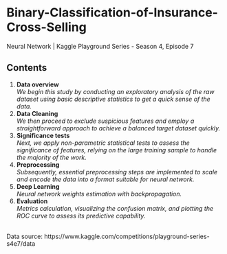 # Binary-Classification-of-Insurance-Cross-Selling
Neural Network | Kaggle Playground Series - Season 4, Episode 7
<br>
## Contents
1. **Data overview** <br> _We begin this study by conducting an exploratory analysis of the raw dataset using basic descriptive statistics to get a quick sense of the data._
2. **Data Cleaning** <br> _We then proceed to exclude suspicious features and employ a straightforward approach to achieve a balanced target dataset quickly._
3. **Significance tests** <br> _Next, we apply non-parametric statistical tests to assess the significance of features, relying on the large training sample to handle the majority of the work._
4. **Preprocessing** <br> _Subsequently, essential preprocessing steps are implemented to scale and encode the data into a format suitable for neural network._
5. **Deep Learning** <br> _Neural network weights estimation with backpropagation._
6. **Evaluation** <br> _Metrics calculation, visualizing the confusion matrix, and plotting the ROC curve to assess its predictive capability._
<br>
Data source: https://www.kaggle.com/competitions/playground-series-s4e7/data
